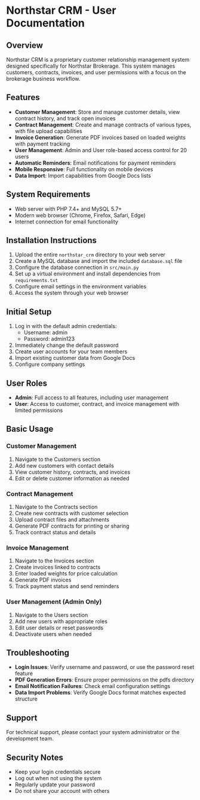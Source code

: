 # Northstar CRM - User Documentation

## Overview
Northstar CRM is a proprietary customer relationship management system designed specifically for Northstar Brokerage. This system manages customers, contracts, invoices, and user permissions with a focus on the brokerage business workflow.

## Features
- **Customer Management**: Store and manage customer details, view contract history, and track open invoices
- **Contract Management**: Create and manage contracts of various types, with file upload capabilities
- **Invoice Generation**: Generate PDF invoices based on loaded weights with payment tracking
- **User Management**: Admin and User role-based access control for 20 users
- **Automatic Reminders**: Email notifications for payment reminders
- **Mobile Responsive**: Full functionality on mobile devices
- **Data Import**: Import capabilities from Google Docs lists

## System Requirements
- Web server with PHP 7.4+ and MySQL 5.7+
- Modern web browser (Chrome, Firefox, Safari, Edge)
- Internet connection for email functionality

## Installation Instructions
1. Upload the entire `northstar_crm` directory to your web server
2. Create a MySQL database and import the included `database.sql` file
3. Configure the database connection in `src/main.py`
4. Set up a virtual environment and install dependencies from `requirements.txt`
5. Configure email settings in the environment variables
6. Access the system through your web browser

## Initial Setup
1. Log in with the default admin credentials:
   - Username: admin
   - Password: admin123
2. Immediately change the default password
3. Create user accounts for your team members
4. Import existing customer data from Google Docs
5. Configure company settings

## User Roles
- **Admin**: Full access to all features, including user management
- **User**: Access to customer, contract, and invoice management with limited permissions

## Basic Usage

### Customer Management
1. Navigate to the Customers section
2. Add new customers with contact details
3. View customer history, contracts, and invoices
4. Edit or delete customer information as needed

### Contract Management
1. Navigate to the Contracts section
2. Create new contracts with customer selection
3. Upload contract files and attachments
4. Generate PDF contracts for printing or sharing
5. Track contract status and details

### Invoice Management
1. Navigate to the Invoices section
2. Create invoices linked to contracts
3. Enter loaded weights for price calculation
4. Generate PDF invoices
5. Track payment status and send reminders

### User Management (Admin Only)
1. Navigate to the Users section
2. Add new users with appropriate roles
3. Edit user details or reset passwords
4. Deactivate users when needed

## Troubleshooting
- **Login Issues**: Verify username and password, or use the password reset feature
- **PDF Generation Errors**: Ensure proper permissions on the pdfs directory
- **Email Notification Failures**: Check email configuration settings
- **Data Import Problems**: Verify Google Docs format matches expected structure

## Support
For technical support, please contact your system administrator or the development team.

## Security Notes
- Keep your login credentials secure
- Log out when not using the system
- Regularly update your password
- Do not share your account with others
